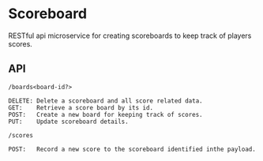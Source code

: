 Scoreboard
==========

RESTful api microservice for creating scoreboards to keep track of players scores.

API
---
```/boards<board-id?>```

    DELETE: Delete a scoreboard and all score related data.
    GET:    Retrieve a score board by its id.
    POST:   Create a new board for keeping track of scores.
    PUT:    Update scoreboard details.
    
```/scores```

    POST:   Record a new score to the scoreboard identified inthe payload.
    